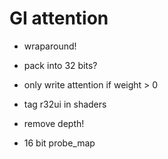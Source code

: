 # GI attention

- wraparound!

- pack into 32 bits? 
- only write attention if weight > 0
- tag r32ui in shaders

- remove depth!
- 16 bit probe_map